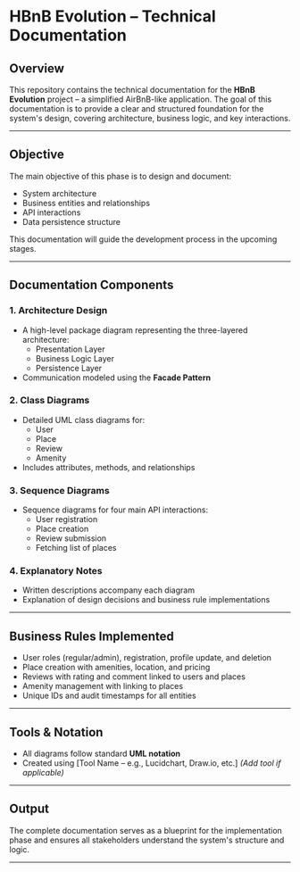 # HBnB Evolution – Technical Documentation

##  Overview

This repository contains the technical documentation for the **HBnB Evolution** project – a simplified AirBnB-like application. The goal of this documentation is to provide a clear and structured foundation for the system's design, covering architecture, business logic, and key interactions.

---

##  Objective

The main objective of this phase is to design and document:

- System architecture
- Business entities and relationships
- API interactions
- Data persistence structure

This documentation will guide the development process in the upcoming stages.

---

##  Documentation Components

### 1. **Architecture Design**
- A high-level package diagram representing the three-layered architecture:
  - Presentation Layer
  - Business Logic Layer
  - Persistence Layer
- Communication modeled using the **Facade Pattern**

### 2. **Class Diagrams**
- Detailed UML class diagrams for:
  - User
  - Place
  - Review
  - Amenity
- Includes attributes, methods, and relationships

### 3. **Sequence Diagrams**
- Sequence diagrams for four main API interactions:
  - User registration
  - Place creation
  - Review submission
  - Fetching list of places

### 4. **Explanatory Notes**
- Written descriptions accompany each diagram
- Explanation of design decisions and business rule implementations

---

##  Business Rules Implemented

- User roles (regular/admin), registration, profile update, and deletion
- Place creation with amenities, location, and pricing
- Reviews with rating and comment linked to users and places
- Amenity management with linking to places
- Unique IDs and audit timestamps for all entities

---

##  Tools & Notation

- All diagrams follow standard **UML notation**
- Created using [Tool Name – e.g., Lucidchart, Draw.io, etc.] *(Add tool if applicable)*

---

## Output

The complete documentation serves as a blueprint for the implementation phase and ensures all stakeholders understand the system's structure and logic.

---


